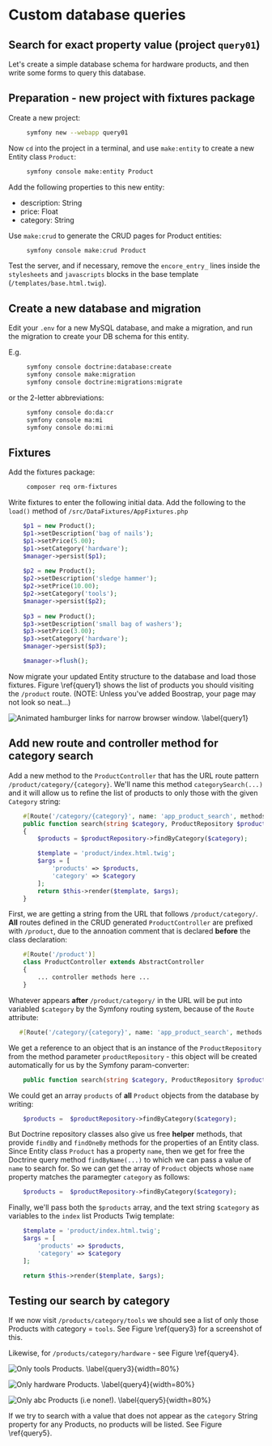 # Custom database queries

## Search for exact property value (project `query01`)

Let's create a simple database schema for hardware products, and then write some forms to query this database.

## Preparation - new project with fixtures package

Create a new project:

```bash
     symfony new --webapp query01
```

Now `cd` into the project in a terminal, and use `make:entity` to create a new Entity class `Product`:


```bash
     symfony console make:entity Product
```

Add the following properties to this new entity:

- description: String
- price: Float
- category: String

Use `make:crud` to generate the CRUD pages for Product entities:

```bash
     symfony console make:crud Product
```

Test the server, and if necessary, remove the `encore_entry_` lines inside the `stylesheets` and `javascripts` blocks in the base template (`/templates/base.html.twig`).

## Create a new database and migration

Edit your `.env` for a new MySQL database, and make a migration, and run the migration to create your DB schema for this entity.

E.g.
```bash
     symfony console doctrine:database:create
     symfony console make:migration
     symfony console doctrine:migrations:migrate
```

or the 2-letter abbreviations:
```bash
     symfony console do:da:cr
     symfony console ma:mi
     symfony console do:mi:mi
```


## Fixtures

Add the fixtures package:

```bash
     composer req orm-fixtures
```

Write fixtures to enter the following initial data. Add the following to the `load()` method of `/src/DataFixtures/AppFixtures.php`

```php
    $p1 = new Product();
    $p1->setDescription('bag of nails');
    $p1->setPrice(5.00);
    $p1->setCategory('hardware');
    $manager->persist($p1);
    
    $p2 = new Product();
    $p2->setDescription('sledge hammer');
    $p2->setPrice(10.00);
    $p2->setCategory('tools');
    $manager->persist($p2);
    
    $p3 = new Product();
    $p3->setDescription('small bag of washers');
    $p3->setPrice(3.00);
    $p3->setCategory('hardware');
    $manager->persist($p3);

    $manager->flush();
```


Now migrate your updated Entity structure to the database and load those fixtures. Figure \ref{query1} shows the list of products you should visiting the `/product` route. (NOTE: Unless you've added Boostrap, your page may not look so neat...)

![Animated hamburger links for narrow browser window. \label{query1}](./03_figures/part03/q1_productsList.png)

## Add new route and controller method for category search

Add a new method to the `ProductController` that has the URL route pattern `/product/category/{category}`. We'll name this method `categorySearch(...)` and it will allow us to refine the list of products to only those with the given `Category` string:

```php
    #[Route('/category/{category}', name: 'app_product_search', methods: ['GET'])]
    public function search(string $category, ProductRepository $productRepository): Response
    {
        $products = $productRepository->findByCategory($category);

        $template = 'product/index.html.twig';
        $args = [
            'products' => $products,
            'category' => $category
        ];
        return $this->render($template, $args);
    }
```

First, we are getting a string from the URL that follows `/product/category/`. **All** routes defined in the CRUD generated `ProductController` are prefixed with `/product`, due to the annoation comment that is declared **before** the class declaration:

```php
    #[Route('/product')]
    class ProductController extends AbstractController
    {
        ... controller methods here ...
    }
```

Whatever appears **after**  `/product/category/` in the URL will be put into variabled `$category` by the Symfony routing system, because of the `Route` attribute:

```php
   #[Route('/category/{category}', name: 'app_product_search', methods: ['GET'])]
```

We get a reference to an object that is an instance of the `ProductRepository` from the method parameter `productRepository` - this object will be created automatically for us by the Symfony param-converter:

```php
    public function search(string $category, ProductRepository $productRepository)
```

We could get an array `products` of **all** `Product` objects from the database by writing:

```php
    $products =  $productRepository->findByCategory($category);
```

But Doctrine repository classes also give us free **helper** methods, that provide `findBy` and `findOneBy` methods for the properties of an Entity class. Since Entity class `Product` has a property `name`, then we get for free the Doctrine query method `findByName(...)` to which we can pass a value of `name` to search for. So we can get the array of `Product` objects whose `name` property matches the paramegter `category` as follows:

```php
    $products =  $productRepository->findByCategory($category);
``` 

Finally, we'll pass both the `$products` array, and the text string `$category` as variables to the `index` list Products Twig template:

```php
    $template = 'product/index.html.twig';
    $args = [
        'products' => $products,
        'category' => $category
    ];

    return $this->render($template, $args);
```


## Testing our search by category

If we now visit `/products/category/tools` we should see a list of only those Products with category = `tools`. See Figure \ref{query3} for a screenshot of this.

Likewise, for  `/products/category/hardware` - see  Figure \ref{query4}.

![Only `tools` Products. \label{query3}](./03_figures/part03/q3_tools.png){width=80%}

![Only `hardware` Products. \label{query4}](./03_figures/part03/q4_hardware.png){width=80%}

![Only `abc` Products (i.e none!). \label{query5}](./03_figures/part03/q5_abc.png){width=80%}

If we try to search with a value that does not appear as the `category` String property for any Products, no products will be listed.  See Figure \ref{query5}.

